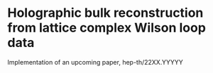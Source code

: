 # Holographic bulk reconstruction from lattice complex Wilson loop data

Implementation of an upcoming paper, hep-th/22XX.YYYYY

